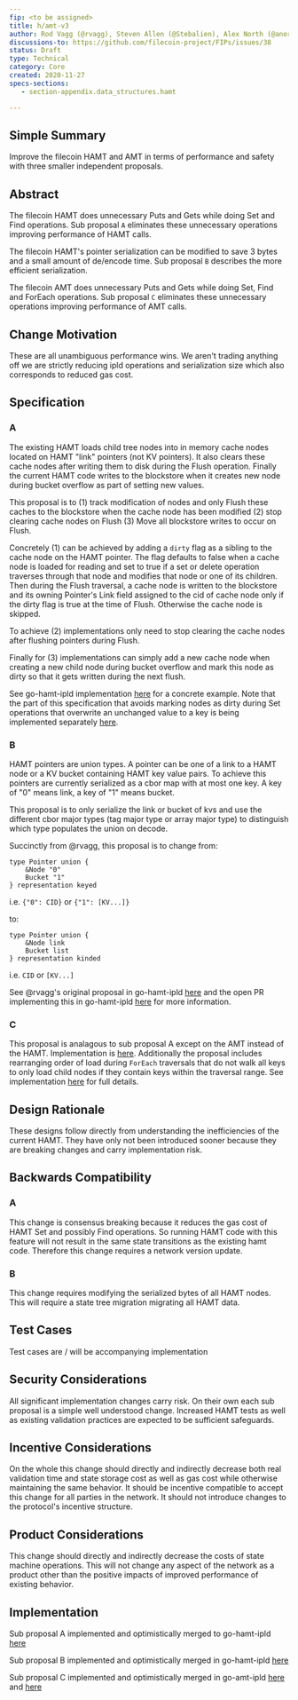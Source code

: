 ```yaml
---
fip: <to be assigned>
title: h/amt-v3
author: Rod Vagg (@rvagg), Steven Allen (@Stebalien), Alex North (@anorth), Zen Ground0 (@Zenground0)
discussions-to: https://github.com/filecoin-project/FIPs/issues/38
status: Draft
type: Technical
category: Core
created: 2020-11-27
specs-sections:
   - section-appendix.data_structures.hamt

---
```


## Simple Summary
<!--"If you can't explain it simply, you don't understand it well enough." Provide a simplified and layman-accessible explanation of the FIP.-->

Improve the filecoin HAMT and AMT in terms of performance and safety with three smaller independent proposals.

## Abstract
<!--A short (~200 word) description of the technical issue being addressed.-->
The filecoin HAMT does unnecessary Puts and Gets while doing Set and Find operations. Sub proposal `A` eliminates these unnecessary operations improving performance of HAMT calls.

The filecoin HAMT's pointer serialization can be modified to save 3 bytes and a small amount of de/encode time. Sub proposal `B` describes the more efficient serialization.

The filecoin AMT does unnecessary Puts and Gets while doing Set, Find and ForEach operations. Sub proposal `C` eliminates these unnecessary operations improving performance of AMT calls.

## Change Motivation

These are all unambiguous performance wins. We aren't trading anything off we are strictly reducing ipld operations and serialization size which also corresponds to reduced gas cost.

## Specification
<!--The technical specification should describe the syntax and semantics of any new feature. The specification should be detailed enough to allow competing, interoperable implementations for any of the current Filecoin implementations. -->

### A
The existing HAMT loads child tree nodes into in memory cache nodes located on HAMT "link" pointers (not KV pointers). It also clears these cache nodes after writing them to disk during the Flush operation. Finally the current HAMT code writes to the blockstore when it creates new node during bucket overflow as part of setting new values.

This proposal is to (1) track modification of nodes and only Flush these caches to the blockstore when the cache node has been modified (2) stop clearing cache nodes on Flush (3) Move all blockstore writes to occur on Flush.

Concretely (1) can be achieved by adding a `dirty` flag as a sibling to the cache node on the HAMT pointer. The flag defaults to false when a cache node is loaded for reading and set to true if a set or delete operation traverses through that node and modifies that node or one of its children. Then during the Flush traversal, a cache node is written to the blockstore and its owning Pointer's Link field assigned to the cid of cache node only if the dirty flag is true at the time of Flush. Otherwise the cache node is skipped.

To achieve (2) implementations only need to stop clearing the cache nodes after flushing pointers during Flush.

Finally for (3) implementations can simply add a new cache node when creating a new child node during bucket overflow and mark this node as dirty so that it gets written during the next flush.

See go-hamt-ipld implementation [here](https://github.com/filecoin-project/go-hamt-ipld/pull/74) for a concrete example. Note that the part of this specification that avoids marking nodes as dirty during Set operations that overwrite an unchanged value to a key is being implemented separately [here](https://github.com/filecoin-project/go-hamt-ipld/pull/77#discussion_r532044992).

### B
HAMT pointers are union types. A pointer can be one of a link to a HAMT node or a KV bucket containing HAMT key value pairs. To achieve this pointers are currently serialized as a cbor map with at most one key. A key of "0" means link, a key of "1" means bucket.

This proposal is to only serialize the link or bucket of kvs and use the different cbor major types (tag major type or array major type) to distinguish which type populates the union on decode.

Succinctly from @rvagg, this proposal is to change from:
```
type Pointer union {
	&Node "0"
	Bucket "1"
} representation keyed
```
i.e. `{"0": CID}` or `{"1": [KV...]}`

to:
```
type Pointer union {
	&Node link
	Bucket list
} representation kinded
```
i.e. `CID` or `[KV...]`

See @rvagg's original proposal in go-hamt-ipld [here](https://github.com/filecoin-project/go-hamt-ipld/issues/53#issue-663418352) and the open PR implementing this in go-hamt-ipld [here](https://github.com/filecoin-project/go-hamt-ipld/pull/60) for more information.

### C
This proposal is analagous to sub proposal A except on the AMT instead of the HAMT. Implementation is [here](https://github.com/filecoin-project/go-amt-ipld/pull/30). Additionally the proposal includes rearranging order of load during `ForEach` traversals that do not walk all keys to only load child nodes if they contain keys within the traversal range. See implementation [here](https://github.com/filecoin-project/go-amt-ipld/pull/37/files) for full details.

## Design Rationale

These designs follow directly from understanding the inefficiencies of the current HAMT. They have only not been introduced sooner because they are breaking changes and carry implementation risk.

## Backwards Compatibility

### A
This change is consensus breaking because it reduces the gas cost of HAMT Set and possibly Find operations. So running HAMT code with this feature will not result in the same state transitions as the existing hamt code. Therefore this change requires a network version update.

### B
This change requires modifying the serialized bytes of all HAMT nodes. This will require a state tree migration migrating all HAMT data.

## Test Cases

Test cases are / will be accompanying implementation

## Security Considerations
All significant implementation changes carry risk. On their own each sub proposal is a simple well understood change. Increased HAMT tests as well as existing validation practices are expected to be sufficient safeguards. 

## Incentive Considerations
On the whole this change should directly and indirectly decrease both real validation time and state storage cost as well as gas cost while otherwise maintaining the same behavior. It should be incentive compatible to accept this change for all parties in the network. It should not introduce changes to the protocol's incentive structure.

## Product Considerations
This change should directly and indirectly decrease the costs of state machine operations. This will not change any aspect of the network as a product other than the positive impacts of improved performance of existing behavior.

## Implementation
Sub proposal A implemented and optimistically merged to go-hamt-ipld [here](https://github.com/filecoin-project/go-hamt-ipld/pull/74)

Sub proposal B implemented and optimistically merged in go-hamt-ipld [here](https://github.com/filecoin-project/go-hamt-ipld/pull/60)

Sub proposal C implemented and optimistically merged in go-amt-ipld [here](https://github.com/filecoin-project/go-amt-ipld/pull/30) and [here](https://github.com/filecoin-project/go-amt-ipld/pull/37)